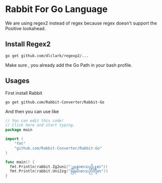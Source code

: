 # Rabbit For Go Language

We are using regex2 instead of regex because regex doesn't support the Positive lookahead.

## Install Regex2

```
go get github.com/dlclark/regexp2/...
```

Make sure , you already add the Go Path in your bash profile.

## Usages

First install Rabbit
```
go get github.com/Rabbit-Converter/Rabbit-Go
```

And then you can use like

```go
// You can edit this code!
// Click here and start typing.
package main

import (
	"fmt"
	"github.com/Rabbit-Converter/Rabbit-Go"
)

func main() {
  fmt.Println(rabbit.Zg2uni("ျမန္မာစာသည္တို႔စာ"))
  fmt.Println(rabbit.Uni2zg("မြန်မာစာသည်တို့စာ"))
}
```
